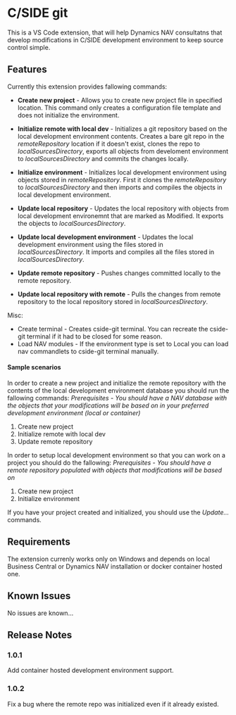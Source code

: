 # C/SIDE git

This is a VS Code extension, that will help Dynamics NAV consultatns that develop modifications in C/SIDE development environment to keep source control simple. 

## Features

Currently this extension provides fallowing commands:
- **Create new project** - Allows you to create new project file in specified location. This command only creates a configuration file template and does not initialize the environment.
- **Initialize remote with local dev** - Initializes a git repository based on the local development environment contents. Creates a bare git repo in the *remoteRepository* location if it doesn't exist, clones the repo to *localSourcesDirectory*, exports all objects from develoment environment to *localSourcesDirectory* and commits the changes locally.

- **Initialize environment** - Initializes local development environment using objects stored in *remoteRepository*. First it clones the *remoteRepository* to *localSourcesDirectory* and then imports and compiles the objects in local development environment.

- **Update local repository** - Updates the local repository with objects from local development environemnt that are marked as Modified. It exports the objects to *localSourcesDirectory*.

- **Update local development environment** - Updates the local development environment using the files stored in *localSourcesDirectory*. It imports and compiles all the files stored in *localSourcesDirectory*.

- **Update remote repository** - Pushes changes committed locally to the remote repository.

- **Update local repository with remote** - Pulls the changes from remote repository to the local repository stored in *localSourcesDirectory*.

Misc:
- Create terminal - Creates cside-git terminal. You can recreate the cside-git terminal if it had to be closed for some reason.
- Load NAV modules - If the environment type is set to Local you can load nav commandlets to cside-git terminal manually.


#### Sample scenarios
In order to create a new project and initialize the remote repository with the contents of the local development environment database you should run the fallowing commands:
*Prerequisites* - *You should have a NAV database with the objects that your modifications will be based on in your preferred development environment (local or container)*
1. Create new project
2. Initialize remote with local dev
3. Update remote repository

In order to setup local development environment so that you can work on a project you should do the fallowing:
*Prerequisites* - *You should have a remote repository populated with objects that modifications will be based on*
1. Create new project
2. Initialize environment

If you have your project created and initialized, you should use the *Update...* commands.

## Requirements

The extension currenly works only on Windows and depends on local Business Central or Dynamics NAV installation or docker container hosted one.

<!-- ## Extension Settings

Include if your extension adds any VS Code settings through the `contributes.configuration` extension point.

For example:

This extension contributes the following settings:

* `myExtension.enable`: enable/disable this extension
* `myExtension.thing`: set to `blah` to do something -->

## Known Issues

No issues are known...

## Release Notes

### 1.0.1
Add container hosted development environment support.

### 1.0.2
Fix a bug where the remote repo was initialized even if it already existed.
<!-- ### 1.0.0

Initial release of ... -->

